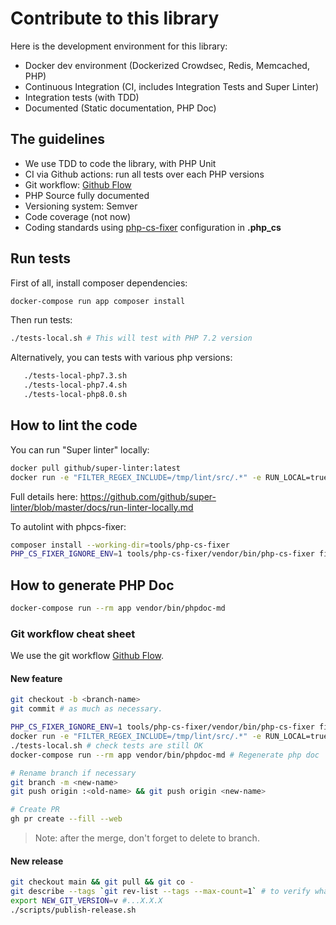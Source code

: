 # Contribute to this library

Here is the development environment for this library:

-   Docker dev environment (Dockerized Crowdsec, Redis, Memcached, PHP)
-   Continuous Integration (CI, includes Integration Tests and Super Linter)
-   Integration tests (with TDD)
-   Documented (Static documentation, PHP Doc)

## The guidelines

-   We use TDD to code the library, with PHP Unit
-   CI via Github actions: run all tests over each PHP versions
-   Git workflow: [Github Flow](https://guides.github.com/introduction/flow/)
-   PHP Source fully documented
-   Versioning system: Semver
-   Code coverage (not now)
-   Coding standards using [php-cs-fixer](https://cs.symfony.com/) configuration in **.php_cs**

## Run tests

First of all, install composer dependencies:

```bash
docker-compose run app composer install
```

Then run tests:

```bash
./tests-local.sh # This will test with PHP 7.2 version
```

Alternatively, you can tests with various php versions:

```bash
   ./tests-local-php7.3.sh
   ./tests-local-php7.4.sh
   ./tests-local-php8.0.sh
```

## How to lint the code

You can run "Super linter" locally:

```bash
docker pull github/super-linter:latest
docker run -e "FILTER_REGEX_INCLUDE=/tmp/lint/src/.*" -e RUN_LOCAL=true -v ${PWD}:/tmp/lint github/super-linter
```

Full details here: https://github.com/github/super-linter/blob/master/docs/run-linter-locally.md

To autolint with phpcs-fixer:

```bash
composer install --working-dir=tools/php-cs-fixer
PHP_CS_FIXER_IGNORE_ENV=1 tools/php-cs-fixer/vendor/bin/php-cs-fixer fix
```

## How to generate PHP Doc

```bash
docker-compose run --rm app vendor/bin/phpdoc-md
```

### Git workflow cheat sheet

We use the git workflow [Github Flow](https://guides.github.com/introduction/flow/).

#### New feature

```bash
git checkout -b <branch-name>
git commit # as much as necessary.

PHP_CS_FIXER_IGNORE_ENV=1 tools/php-cs-fixer/vendor/bin/php-cs-fixer fix # fix coding standards
docker run -e "FILTER_REGEX_INCLUDE=/tmp/lint/src/.*" -e RUN_LOCAL=true -v ${PWD}:/tmp/lint github/super-linter # super linter local pass
./tests-local.sh # check tests are still OK
docker-compose run --rm app vendor/bin/phpdoc-md # Regenerate php doc

# Rename branch if necessary
git branch -m <new-name>
git push origin :<old-name> && git push origin <new-name>

# Create PR
gh pr create --fill --web
```

> Note: after the merge, don't forget to delete to branch.

#### New release

```bash
git checkout main && git pull && git co -
git describe --tags `git rev-list --tags --max-count=1` # to verify what is the current tag
export NEW_GIT_VERSION=v #...X.X.X
./scripts/publish-release.sh
```
